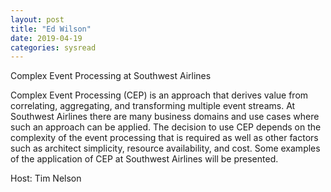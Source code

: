 ```yaml
---
layout: post
title: "Ed Wilson"
date: 2019-04-19
categories: sysread
---
```


Complex Event Processing at Southwest Airlines

Complex Event Processing (CEP) is an approach that derives value from correlating, aggregating, and transforming multiple event streams. At Southwest Airlines there are many business domains and use cases where such an approach can be applied. The decision to use CEP depends on the complexity of the event processing that is required as well as other factors such as architect simplicity, resource availability, and cost. Some examples of the application of CEP at Southwest Airlines will be presented.


Host: Tim Nelson
